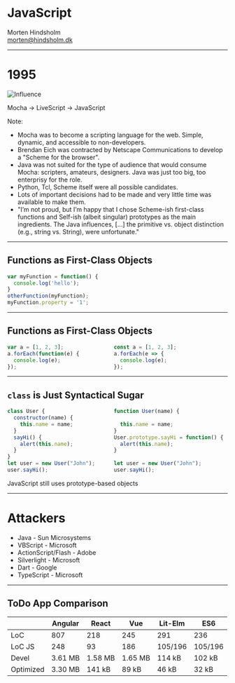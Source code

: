 <!-- .slide: data-background-image="img/JavaScript-logo.png" data-background-size="contain" data-background-repeat="no-repeat" data-background-opacity="0.2" -->

# JavaScript

Morten Hindsholm  
morten@hindsholm.dk

---

<!-- .slide: data-background-image="img/Netscape-logo.png" data-background-size="contain" data-background-repeat="no-repeat" data-background-opacity="0.15" -->


# 1995

![Influence](http://www.plantuml.com/plantuml/svg/PSknJiCm483XFKznOojHgJ0oe4gW3an8MLaE-vASQjzPvtCXF3qMKwJC__zTggDvosceDvQ2XXcoYeR5D1COtSagRU8NXjjisYI-Qb83DvJQ4ublhaWJjkHN5H_vb-3fl8a5OsIPuV4y7CQmKAOZd8pdnKylS7Z7Eux1kFWHdk7Q93YhO7hubBTLC7FeYjBKJTHlsPCFKrTV2m7BGiQE4cZudxf9DFdUZAiu_WmNajXo-WC0)

Mocha &rarr; LiveScript &rarr; JavaScript

Note:
- Mocha was to become a scripting language for the web. Simple, dynamic, and accessible to non-developers.
- Brendan Eich was contracted by Netscape Communications to develop a "Scheme for the browser".
- Java was not suited for the type of audience that would consume Mocha: scripters, amateurs, designers. Java was just too big, too enterprisy for the role.
- Python, Tcl, Scheme itself were all possible candidates.
- Lots of important decisions had to be made and very little time was available to make them. 
- "I’m not proud, but I’m happy that I chose Scheme-ish first-class functions and Self-ish (albeit singular) prototypes as the main ingredients. The Java influences, [...] the primitive vs. object distinction (e.g., string vs. String), were unfortunate."

---

## Functions as First-Class Objects

```javascript
var myFunction = function() {
  console.log('hello');
}
otherFunction(myFunction);
myFunction.property = '1';
```

---

## Functions as First-Class Objects

```javascript
var a = [1, 2, 3];                const a = [1, 2, 3];
a.forEach(function(e) {           a.forEach(e => {
  console.log(e);                   console.log(e);
});                               });
```

---

## `class` is Just Syntactical Sugar

```javascript
class User {                      function User(name) {
  constructor(name) {       
    this.name = name;               this.name = name;
  }                               }                         
  sayHi() {                       User.prototype.sayHi = function() {
    alert(this.name);               alert(this.name);
  }                               }                      
}
let user = new User("John");      let user = new User("John");
user.sayHi();                     user.sayHi();                   
```
JavaScript still uses prototype-based objects

---

# Attackers

- Java - Sun Microsystems
- VBScript - Microsoft
- ActionScript/Flash - Adobe
- Silverlight - Microsoft
- Dart - Google
- TypeScript - Microsoft

---

## ToDo App Comparison

|           | Angular | React   | Vue     | Lit-Elm | ES6     |
| --------- | ------- | ------- | ------- | ------- | ------- |
| LoC       | 807     | 218     | 245     | 291     | 236     |
| LoC JS    | 248     | 93      | 186     | 105/196 | 105/196 |
| Devel     | 3.61 MB | 1.58 MB | 1.65 MB | 114 kB  | 102 kB  |
| Optimized | 3.30 MB | 141 kB  | 89 kB   | 46 kB   | 32 kB   |
